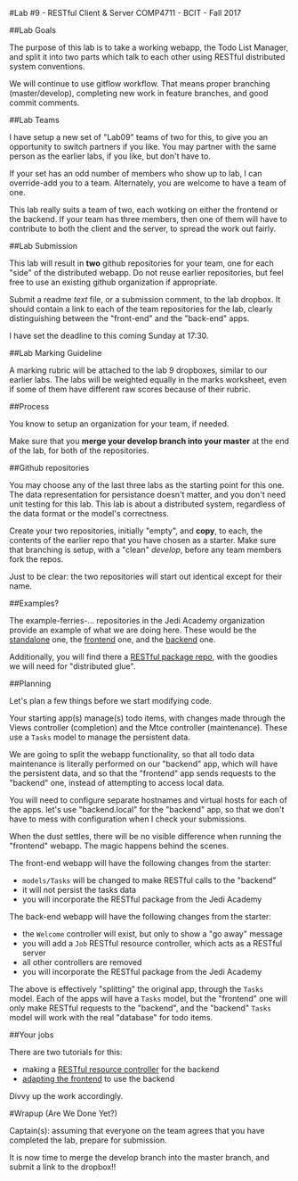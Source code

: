 #Lab #9 - RESTful Client & Server
COMP4711 - BCIT - Fall 2017

##Lab Goals

The purpose of this lab is to take a working webapp, 
the Todo List Manager, and split it into two
parts which talk to each other using RESTful distributed system conventions.

We will continue to use gitflow workflow. That means proper branching (master/develop), 
completing new work in feature branches, and good commit comments.

##Lab Teams

I have setup a new set of "Lab09" teams of two for this,
to give you an opportunity to switch partners if you like. You may partner with the
same person as the earlier labs, if you like, but don't have to.

If your set has an odd number of members who show up to lab, I can override-add
you to a team. Alternately, you are welcome to have a team of one.

This lab really suits a team of two, each wotking on either the frontend or the backend. 
If your team has three members, then one of them will have to contribute to both the
client and the server, to spread the work out fairly.

##Lab Submission

This lab will result in **two** github repositories for your team, one 
for each "side" of the distributed webapp. Do not reuse earlier repositories, but feel free to use an
existing github organization if appropriate.

Submit a readme *text* file, or a submission comment, to the lab dropbox. 
It should contain a link to each of the team repositories for the lab,
clearly distinguishing between the "front-end" and the "back-end" apps.

I have set the deadline to this coming Sunday at 17:30.

##Lab Marking Guideline

A marking rubric will be attached to the lab 9 dropboxes, similar to our
earlier labs. The labs will be weighted equally in the marks worksheet,
even if some of them have different raw scores because of their rubric.

##Process

You know to setup an organization for your team, if needed.

Make sure that you **merge your develop branch into your master** at the end of the lab,
for both of the repositories.

##Github repositories

You may choose any of the last three labs as the starting point for this one.
The data representation for persistance doesn't matter, and you don't need unit testing for this lab.
This lab is about a distributed system, regardless of the data format or 
the model's correctness.

Create your two repositories, initially "empty", and **copy**, to each, the contents of the earlier
repo that you have chosen as a starter. Make sure that branching is setup,
with a "clean" *develop*, before any team members fork the repos.

Just to be clear: the two repositories will start out identical except for their name.

##Examples?

The example-ferries-... repositories in the Jedi Academy organization provide
an example of what we are doing here. These would be the
[standalone](https://github.com/jedi-academy/example-ferries-standalone) one, 
the [frontend](https://github.com/jedi-academy/example-ferries-client) one,
and the [backend](https://github.com/jedi-academy/example-ferries-server) one.

Additionally, you will find there a [RESTful package repo](https://github.com/jedi-academy/package-restful), 
with the goodies we
will need for "distributed glue".

##Planning

Let's plan a few things before we start modifying code.

Your starting app(s) manage(s) todo items, with changes made through the Views
controller (completion) and the Mtce controller (maintenance).
These use a <code>Tasks</code> model to manage the persistent data.

We are going to split the webapp functionality, so that all todo data maintenance
is literally performed on our "backend" app, which will have the persistent data,
and so that the "frontend" app sends requests to the "backend" one,
instead of attempting to access local data.

You will need to configure separate hostnames and virtual hosts for each of the apps.
let's use "backend.local" for the "backend" app, so that we don't have to mess
with configuration when I check your submissions. 

When the dust settles, there will be no visible difference when running the
"frontend" webapp. The magic happens behind the scenes.

The front-end webapp will have the following changes from the starter:

- <code>models/Tasks</code> will be changed to make RESTful calls to the "backend"
- it will not persist the tasks data
- you will incorporate the RESTful package from the Jedi Academy

The back-end webapp will have the following changes from the starter:

- the <code>Welcome</code> controller will exist, but only to show
a "go away" message
- you will add a <code>Job</code> RESTful resource controller, which acts as a
RESTful server
- all other controllers are removed
- you will incorporate the RESTful package from the Jedi Academy

The above is effectively "splitting" the original app, through the <code>Tasks</code> model.
Each of the apps will have a <code>Tasks</code> model, but the "frontend" one
will only make RESTful requests to the "backend", and the "backend" <code>Tasks</code>
model will work with the real "database" for todo items.

##Your jobs

There are two tutorials for this:
- making a [RESTful resource controller](/display/tutorial/tut-adv02) for the backend
- [adapting the frontend](/display/tutorial/tut-adv03) to use the backend

Divvy up the work accordingly.


#Wrapup (Are We Done Yet?)

<div class="alert alert-info">
Captain(s): assuming that everyone on the team agrees that
you have completed the lab, prepare for submission.

It is now time
to merge the develop branch into the master branch,
and submit a link to the dropbox!!
</div>

